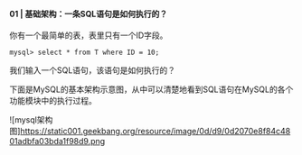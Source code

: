 #### 01 | 基础架构：一条SQL语句是如何执行的？

你有一个最简单的表，表里只有一个ID字段。
```mysql
mysql> select * from T where ID = 10;
```
我们输入一个SQL语句，该语句是如何执行的？

下面是MySQL的基本架构示意图，从中可以清楚地看到SQL语句在MySQL的各个功能模块中的执行过程。

![mysql架构图]https://static001.geekbang.org/resource/image/0d/d9/0d2070e8f84c4801adbfa03bda1f98d9.png
